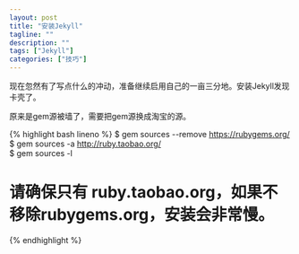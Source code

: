 ```yaml
---
layout: post
title: "安装Jekyll"
tagline: ""
description: ""
tags: ["Jekyll"]
categories: ["技巧"]
---
```

现在忽然有了写点什么的冲动，准备继续启用自己的一亩三分地。安装Jekyll发现卡壳了。

原来是gem源被墙了，需要把gem源换成淘宝的源。

{% highlight bash lineno %}
$ gem sources --remove https://rubygems.org/  
$ gem sources -a http://ruby.taobao.org/  
$ gem sources -l 
# 请确保只有 ruby.taobao.org，如果不移除rubygems.org，安装会非常慢。
{% endhighlight %}
